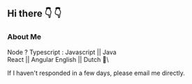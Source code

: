 ## Hi there :point_down:	:point_down:	

### About Me

Node ? Typescript : Javascript || Java \
React || Angular
English || Dutch :pinching_hand:\


If I haven't responded in a few days, please email me directly. 
